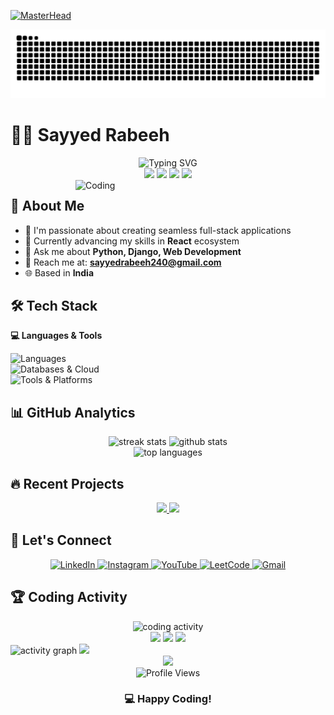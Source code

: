 [![MasterHead](https://camo.githubusercontent.com/18164139dc09e94a64895db627938c931a5aaa359a9a57b4a61ce77a58330990/68747470733a2f2f6469676974616c65646765746563682e696e2f696d616765732f42616e6e65725f30332e676966)](https://rishavchanda.io)
 
<div align="center" style="background: transparent;">
  <img style="background: transparent;" src="https://github.com/sayyedrabeeh/sayyedrabeeh/blob/main/output/github-contribution-grid-snake-dark.svg" alt="Contribution Snake" />
</div>

# 👨‍💻 Sayyed Rabeeh


<div align="center">
  <img src="https://readme-typing-svg.herokuapp.com?font=Fira+Code&weight=600&size=30&pause=1000&color=6C63FF&center=true&vCenter=true&width=600&lines=Full+Stack+Python+Developer;Web+Development+Enthusiast;Building+Creative+Solutions" alt="Typing SVG" />
</div>

<div align="center">
  <img src="https://img.shields.io/badge/Python-Expert-3776AB?style=for-the-badge&logo=python&logoColor=white"/>
  <img src="https://img.shields.io/badge/Django-Proficient-092E20?style=for-the-badge&logo=django&logoColor=white"/>
  <img src="https://img.shields.io/badge/React-Learning-61DAFB?style=for-the-badge&logo=react&logoColor=black"/>
  <img src="https://img.shields.io/badge/Database-MongoDB+PostgreSQL-4EA94B?style=for-the-badge&logo=mongodb&logoColor=white"/>
</div>

<img align="right" alt="Coding" width="400" src="https://webixnet.com/wp-content/uploads/2022/09/97639-coding.gif"/>

## 🚀 About Me

- 🔭 I'm passionate about creating seamless full-stack applications
- 🌱 Currently advancing my skills in **React** ecosystem
- 💬 Ask me about **Python, Django, Web Development**
- 📧 Reach me at: **sayyedrabeeh240@gmail.com**
- 🌐 Based in **India**

 

## 🛠️ Tech Stack

**💻 Languages & Tools**  
<p align="left">
  <img src="https://skillicons.dev/icons?i=python,django,react,js,html,css,bootstrap" height="40" alt="Languages" /><br />
  <img src="https://skillicons.dev/icons?i=mongodb,postgresql,sqlite,firebase" height="40" alt="Databases & Cloud" /><br />
  <img src="https://skillicons.dev/icons?i=aws,git,figma,opencv" height="40" alt="Tools & Platforms" />
</p>

## 📊 GitHub Analytics

<div align="center">
  <img src="https://github-readme-streak-stats.herokuapp.com/?user=sayyedrabeeh&theme=tokyonight&hide_border=true&date_format=M%20j%5B%2C%20Y%5D" width="48%" alt="streak stats"/>
  <img src="https://github-readme-stats.vercel.app/api?username=sayyedrabeeh&show_icons=true&theme=tokyonight&hide_border=true&count_private=true" width="48%" alt="github stats"/>
</div>

<div align="center">
  <img src="https://github-readme-stats.vercel.app/api/top-langs/?username=sayyedrabeeh&layout=compact&theme=tokyonight&hide_border=true" width="48%" alt="top languages"/>
</div>

## 🔥 Recent Projects

<div align="center">
  <a href="https://github.com/sayyedrabeeh/resume-ai-">
    <img src="https://github-readme-stats.vercel.app/api/pin/?username=sayyedrabeeh&repo=resume-ai-&theme=tokyonight&hide_border=true" width="48%"/>
  </a>
  <a href="https://github.com/sayyedrabeeh/virtual-painter">
    <img src="https://github-readme-stats.vercel.app/api/pin/?username=sayyedrabeeh&repo=virtual-painter&theme=tokyonight&hide_border=true" width="48%"/>
  </a>
</div>

## 📧 Let's Connect

<div align="center">
  <a href="https://linkedin.com/in/sayyed-rabeeh" target="_blank">
    <img src="https://img.shields.io/badge/LinkedIn-0077B5?style=for-the-badge&logo=linkedin&logoColor=white" alt="LinkedIn"/>
  </a>
  <a href="https://instagram.com/_r.abi.x_" target="_blank">
    <img src="https://img.shields.io/badge/Instagram-E4405F?style=for-the-badge&logo=instagram&logoColor=white" alt="Instagram"/>
  </a>
  <a href="https://www.youtube.com/c/sayyedrabeeh" target="_blank">
    <img src="https://img.shields.io/badge/YouTube-FF0000?style=for-the-badge&logo=youtube&logoColor=white" alt="YouTube"/>
  </a>
  <a href="https://www.leetcode.com/sayyed-rabeeh" target="_blank">
    <img src="https://img.shields.io/badge/LeetCode-FFA116?style=for-the-badge&logo=leetcode&logoColor=black" alt="LeetCode"/>
  </a>
  <a href="mailto:sayyedrabeeh240@gmail.com">
    <img src="https://img.shields.io/badge/Gmail-D14836?style=for-the-badge&logo=gmail&logoColor=white" alt="Gmail"/>
  </a>
</div>

## 🏆 Coding Activity

<div align="center">
  <img src="https://github-profile-summary-cards.vercel.app/api/cards/profile-details?username=sayyedrabeeh&theme=tokyonight" width="100%" alt="coding activity"/>
</div>

<div align="center">
  <img src="https://github-profile-summary-cards.vercel.app/api/cards/repos-per-language?username=sayyedrabeeh&theme=radical" width="32%"/>
  <img src="https://github-profile-summary-cards.vercel.app/api/cards/most-commit-language?username=sayyedrabeeh&theme=radical" width="32%"/>
  <img src="https://github-profile-summary-cards.vercel.app/api/cards/stats?username=sayyedrabeeh&theme=radical" width="32%"/>
</div>

<!-- Activity Graph -->
<img src="https://github-readme-activity-graph.vercel.app/graph?username=sayyedrabeeh&theme=react-dark&bg_color=0D1117&color=e39777&line=e39777&point=FFFFFF&area=true&hide_border=true" width="100%" alt="activity graph"/>

<!-- Footer Animation -->
<img src="https://capsule-render.vercel.app/api?type=waving&color=gradient&customColorList=6,11,20&height=100&section=footer&animation=twinkling" width="100%"/>

<!-- Quote -->

<div align="center">
  <img src="https://quotes-github-readme.vercel.app/api?type=horizontal&theme=dark" />
</div>

<div align="center">
  <img src="https://komarev.com/ghpvc/?username=sayyedrabeeh&color=blueviolet&style=for-the-badge" alt="Profile Views"/>
</div>

<div align="center">
  <h3>💻 Happy Coding!</h3>
</div>
